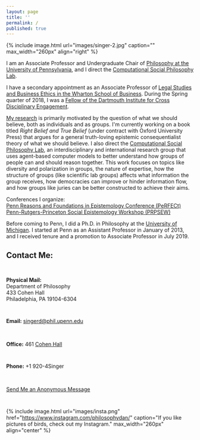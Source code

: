 ```yaml
---
layout: page
title: ''
permalink: /
published: true
---
```

<div style="width: 100%;" markdown="1">
{% include image.html url="images/singer-2.jpg" caption="" max_width="260px" align="right" %}

I am an Associate Professor and Undergraduate Chair of [Philosophy at the University of Pennsylvania](http://philosophy.sas.upenn.edu/), and I direct the [Computational Social Philosophy Lab](/CSPL/). 

I have a secondary appointment as an Associate Professor of [Legal Studies and Business Ethics in the Wharton School of Business](https://lgst.wharton.upenn.edu/). During the Spring quarter of 2018, I was a [Fellow of the Dartmouth Institute for Cross Disciplinary Engagement](http://ice.dartmouth.edu/fellows-program/daniel-singer).

[My research](http://www.danieljsinger.com/research/) is primarily motivated by the question of what we should believe, both as individuals and as groups. I'm currently working on a book titled _Right Belief and True Belief_ (under contract with Oxford University Press) that argues for a general truth-loving epistemic consequentialist theory of what we should believe. I also direct the [Computational Social Philosophy Lab](/CSPL/), an interdisciplinary and international research group that uses agent-based computer models to better understand how groups of people can and should reason together. This work focuses on topics like diversity and polarization in groups, the nature of expertise, how the structure of groups (like scientific lab groups) affects what information the group receives, how democracies can improve or hinder information flow, and how groups like juries can be better constructed to achieve their aims. 

Conferences I organize:  
[Penn Reasons and Foundations in Epistemology Conference (PeRFECt)](http://www.danieljsinger.com/PeRFECt5/)  
[Penn-Rutgers-Princeton Social Epistemology Workshop (PRPSEW)](http://www.danieljsinger.com/PRPSEW/)

Before coming to Penn, I did a Ph.D. in Philosophy at the [University of Michigan](http://www.lsa.umich.edu/philosophy/). I started at Penn as an Assistant Professor in January of 2013, and I received tenure and a promotion to Associate Professor in July 2019.
</div>



<a id="contact"></a>
<h2>Contact Me:</h2>

<div class="grid-container outline">
  <div class="row" style="padding-bottom: 1em">
    <div class="col-2" style="padding-top: 1em;">
    <p><b>Physical Mail:</b><br />
      Department of Philosophy<br />
      433 Cohen Hall<br />
      Philadelphia, PA 19104-6304</p>
    </div>
    <div class="col-2" style="padding-top: 1em;">
      <p><b>Email:</b> <a href="mailto:singerd@phil.upenn.edu">singerd@phil.upenn.edu</a></p>
      <br />
      <p><b>Office:</b> 461 <a href="http://www.facilities.upenn.edu/maps/locations/cohen-hall-claudia">Cohen Hall</a></p>
    </div>
    <div class="col-2" style="padding-top: 1em;">
      <p><b>Phone:</b> +1 920-4Singer</p>
      <br />
      <p><a href="http://www.danieljsinger.com/anonmessage/">Send Me an Anonymous Message</a></p>
    </div>
  </div>
</div>

{% include image.html url="images/insta.png" href="https://www.instagram.com/philosophydan/" caption="If you like pictures of birds, check out my Instagram." max_width="260px" align="center" %}

